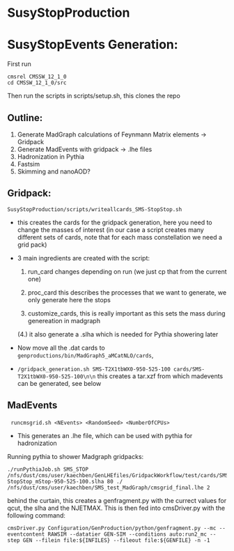 # SusyStopProduction
# SusyStopEvents Generation:
First run
```
cmsrel CMSSW_12_1_0
cd CMSSW_12_1_0/src
```
Then run the scripts in scripts/setup.sh, this clones the repo
 ## Outline:
 1. Generate MadGraph calculations of Feynmann Matrix elements -> Gridpack
 2. Generate MadEvents with gridpack -> .lhe files
 3. Hadronization in Pythia
 4. Fastsim 
 5. Skimming and nanoAOD?
 

## Gridpack:

`SusyStopProduction/scripts/writeallcards_SMS-StopStop.sh`

*  this creates the cards for the gridpack generation, here you need to change the masses of interest (in our case a script creates many different sets of cards, note that for each mass constellation we need a grid pack)
* 3 main ingredients are created with the script:
	1.  run_card changes depending on run (we just cp that from the current one)
	2. proc_card this describes the processes that we want to generate, we only generate here the stops

	3. customize_cards, this is really important as this sets the mass during genereation in madgraph

	(4.) it also generate a .slha which is needed for Pythia showering later
* Now move all the .dat cards to `genproductions/bin/MadGraph5_aMCatNLO/cards`, 
* `/gridpack_generation.sh SMS-T2X1tbWX0-950-525-100 cards/SMS-T2X1tbWX0-950-525-100\n\n`
 this creates a tar.xzf from which madevents can be generated, see below
## MadEvents 
 
`runcmsgrid.sh <NEvents> <RandomSeed> <NumberOfCPUs>`
* This generates an .lhe file, which can be used with pythia for hadronization

Running pythia to shower Madgraph gridpacks:

```
./runPythiaJob.sh SMS_STOP /nfs/dust/cms/user/kaechben/GenLHEfiles/GridpackWorkflow/test/cards/SMS-StopStop_mStop-950-525-100.slha 80 ./ /nfs/dust/cms/user/kaechben/SMS_test_MadGraph/cmsgrid_final.lhe 2

```
behind the curtain, this creates a genfragment.py with the currect values for qcut, the slha and the NJETMAX. This is then fed into cmsDriver.py with the following command:
```
cmsDriver.py Configuration/GenProduction/python/genfragment.py --mc --eventcontent RAWSIM --datatier GEN-SIM --conditions auto:run2_mc --step GEN --filein file:${INFILES} --fileout file:${GENFILE} -n -1
````


